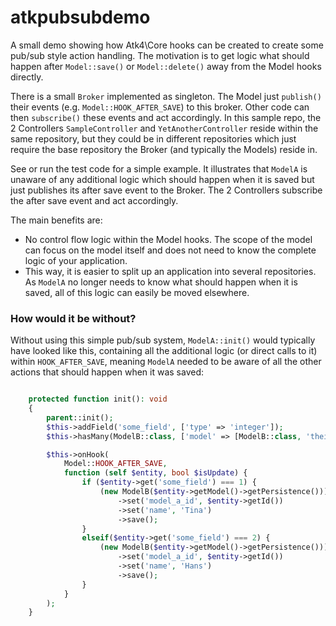 # atkpubsubdemo

A small demo showing how Atk4\Core hooks can be created to create some pub/sub style action handling. The motivation
is to get logic what should happen after `Model::save()` or `Model::delete()` away from the Model hooks directly.

There is a small `Broker` implemented as singleton. The Model just `publish()` their events (e.g. `Model::HOOK_AFTER_SAVE`) 
to this broker.
Other code can then `subscribe()` these events and act accordingly. In this sample repo, the 2 Controllers `SampleController` 
and `YetAnotherController` reside within the same repository, but they could be in different repositories which just
require the base repository the Broker (and typically the Models) reside in.

See or run the test code for a simple example. It illustrates that `ModelA` is unaware of any additional logic which
should happen when it is saved but just publishes its after save event to the Broker. The 2 Controllers subscribe the 
after save event and act accordingly.

The main benefits are:
- No control flow logic within the Model hooks. The scope of the model can focus on the model itself and does not need to know the complete logic of your application.
- This way, it is easier to split up an application into several repositories. As `ModelA` no longer needs to know what should happen when it is saved, all of this logic can easily be moved elsewhere. 



### How would it be without?
Without using this simple pub/sub system, `ModelA::init()` would typically have looked like this, containing all the additional logic (or direct calls to it) within `HOOK_AFTER_SAVE`, meaning `ModelA` needed to be aware of all the other actions that should happen when it was saved: 
```php

    protected function init(): void
    {
        parent::init();
        $this->addField('some_field', ['type' => 'integer']);
        $this->hasMany(ModelB::class, ['model' => [ModelB::class, 'theirField' => 'model_a_id']]);

        $this->onHook(
            Model::HOOK_AFTER_SAVE,
            function (self $entity, bool $isUpdate) {
                if ($entity->get('some_field') === 1) {
                    (new ModelB($entity->getModel()->getPersistence()))->createEntity()
                        ->set('model_a_id', $entity->getId())
                        ->set('name', 'Tina')
                        ->save();
                }
                elseif($entity->get('some_field') === 2) {
                    (new ModelB($entity->getModel()->getPersistence()))->createEntity()
                        ->set('model_a_id', $entity->getId())
                        ->set('name', 'Hans')
                        ->save();
                }
            }
        );
    }
```